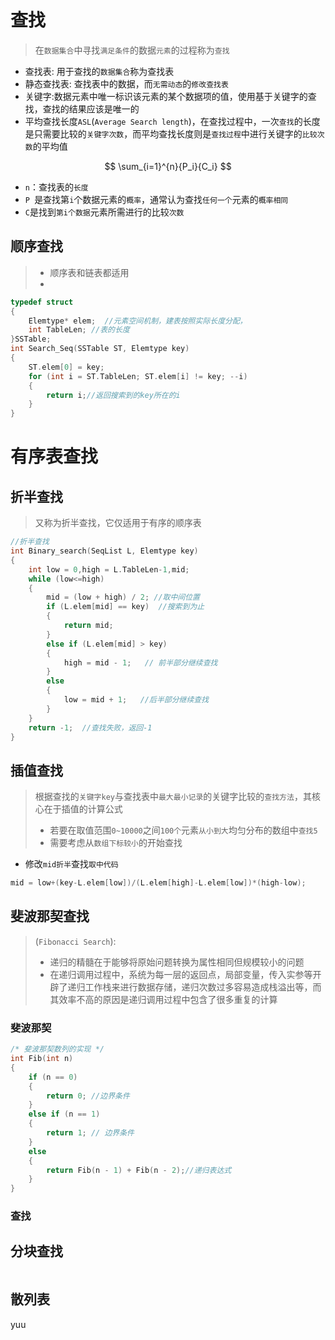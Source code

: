 

# 查找

> 在`数据集合`中寻找`满足条件`的数据`元素`的过程称为`查找`

* 查找表: 用于查找的`数据集合`称为查找表
* 静态查找表: 查找表中的数据，而`无需动态`的`修改查找表`
* 关键字:数据元素中唯一标识该元素的某个数据项的值，使用基于关键字的查找，查找的结果应该是唯一的
* 平均查找长度`ASL`(`Average Search length`)，在查找过程中，一次`查找`的长度是只需要比较的`关键字次数`，而平均查找长度则是`查找过程`中进行关键字的`比较次数`的平均值

$$
\sum_{i=1}^{n}{P_i}{C_i}
$$

* `n`：查找表的`长度`
* `P `是查找第`i`个数据元素的`概率`，通常认为查找`任何一个`元素的`概率相同`
* `C`是找到`第i个数据`元素所需进行的比较`次数`

## 顺序查找

>* 顺序表和链表都适用
>* 

```cpp
typedef struct
{
	Elemtype* elem;  //元素空间机制，建表按照实际长度分配，
	int TableLen; //表的长度
}SSTable;
int Search_Seq(SSTable ST, Elemtype key)
{
	ST.elem[0] = key;
	for (int i = ST.TableLen; ST.elem[i] != key; --i)
	{
		return i;//返回搜索到的key所在的i
	}
}
```

# 有序表查找

## 折半查找

>又称为折半查找，它仅适用于有序的顺序表

```cpp
//折半查找
int Binary_search(SeqList L, Elemtype key)
{
	int low = 0,high = L.TableLen-1,mid;
	while (low<=high)
	{
		mid = (low + high) / 2; //取中间位置
		if (L.elem[mid] == key)  //搜索到为止
		{
			return mid;
		}
		else if (L.elem[mid] > key)
		{
			high = mid - 1;   // 前半部分继续查找
		}
		else
		{
			low = mid + 1;   //后半部分继续查找
		}
	}
	return -1;  //查找失败，返回-1
}
```

## 插值查找

> 根据查找的`关键字key`与查找表中`最大最小记录`的关键字比较的`查找方法`，其核心在于插值的计算公式
>
> * 若要在取值范围`0~10000`之间`100个`元素`从小到大`均匀分布的数组中`查找5`
> * 需要考虑从`数组下标较小`的开始查找

* 修改`mid折半`查找`取中代码`

```cpp
mid = low+(key-L.elem[low])/(L.elem[high]-L.elem[low])*(high-low);
```





## 斐波那契查找

> (`Fibonacci Search`): 
>
> * 递归的精髓在于能够将原始问题转换为属性相同但规模较小的问题
> * 在递归调用过程中，系统为每一层的返回点，局部变量，传入实参等开辟了递归工作栈来进行数据存储，递归次数过多容易造成栈溢出等，而其效率不高的原因是递归调用过程中包含了很多重复的计算



### 斐波那契

```cpp
/* 斐波那契数列的实现 */
int Fib(int n)
{
	if (n == 0)
	{
		return 0; //边界条件
	}
	else if (n == 1)
	{
		return 1; // 边界条件
	}
	else
	{
		return Fib(n - 1) + Fib(n - 2);//递归表达式
	}
}
```

### 查找







## 分块查找

>

```cpp

```

## 散列表

yuu





